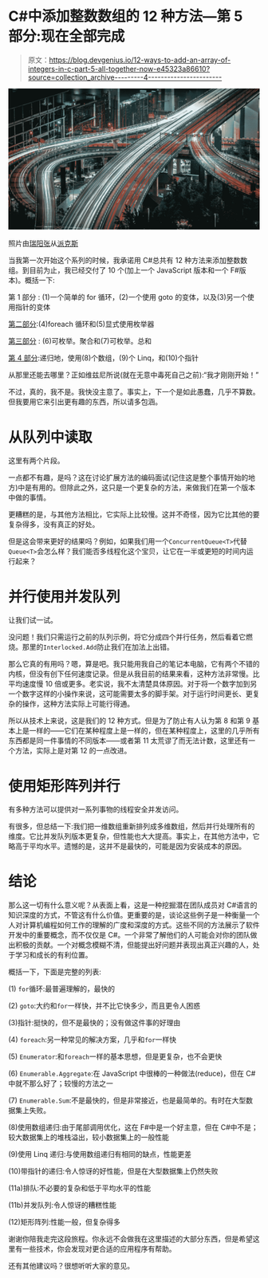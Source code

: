 # C#中添加整数数组的 12 种方法—第 5 部分:现在全部完成

> 原文：<https://blog.devgenius.io/12-ways-to-add-an-array-of-integers-in-c-part-5-all-together-now-e45323a86610?source=collection_archive---------4----------------------->

![](img/83dbca67bdb4fcb88058d5c862ed4514.png)

照片由[瑞阳张](https://www.pexels.com/@ruiyang-zhang-915467?utm_content=attributionCopyText&utm_medium=referral&utm_source=pexels)从[派克斯](https://www.pexels.com/photo/cars-driving-on-urban-highway-in-evening-3717242/?utm_content=attributionCopyText&utm_medium=referral&utm_source=pexels)

当我第一次开始这个系列的时候，我承诺用 C#总共有 12 种方法来添加整数数组。到目前为止，我已经交付了 10 个(加上一个 JavaScript 版本和一个 F#版本)。概括一下:

第 1 部分 : (1)一个简单的 for 循环，(2)一个使用 goto 的变体，以及(3)另一个使用指针的变体

[第二部分](https://medium.com/dev-genius/12-ways-to-add-an-array-of-integers-in-c-part-2-freeform-iteration-2f5c810a8e7b?source=friends_link&sk=ae3d73998d2e57811d3bea1374f7ddc7):(4)foreach 循环和(5)显式使用枚举器

[第三部分](https://medium.com/dev-genius/12-ways-to-add-an-array-of-integers-in-c-part-3-thinking-in-sets-e2f456454f88?source=friends_link&sk=4dff1c44cc446516161d65fe6e0fba26) : (6)可枚举。聚合和(7)可枚举。总和

[第 4 部分](https://medium.com/dev-genius/12-ways-to-add-an-array-of-integers-in-c-part-4-again-and-again-and-again-dddd86ec8ee?source=friends_link&sk=bab4198dd6fea824897b88af9e1d6af5):递归地，使用(8)个数组，(9)个 Linq，和(10)个指针

从那里还能去哪里？正如维兹尼所说(就在无意中毒死自己之前):“我才刚刚开始！”

不过，真的，我不是。我快没主意了。事实上，下一个是如此愚蠢，几乎不算数。但我要用它来引出更有趣的东西，所以请多包涵。

# 从队列中读取

这里有两个片段。

一点都不有趣，是吗？这在讨论扩展方法的编码面试(记住这是整个事情开始的地方)中是有用的。但除此之外，这只是一个更复杂的方法，来做我们在第一个版本中做的事情。

更糟糕的是，与其他方法相比，它实际上比较慢。这并不奇怪，因为它比其他的要复杂得多，没有真正的好处。

但是这会带来更好的结果吗？例如，如果我们用一个`ConcurrentQueue<T>`代替`Queue<T>`会怎么样？我们能否多线程化这个宝贝，让它在一半或更短的时间内运行起来？

# 并行使用并发队列

让我们试一试。

没问题！我们只需运行之前的队列示例，将它分成四个并行任务，然后看着它燃烧。那里的`Interlocked.Add`防止我们在加法上出错。

那么它真的有用吗？嗯，算是吧。我只能用我自己的笔记本电脑，它有两个不错的内核，但没有创下任何速度记录。但是从我目前的结果来看，这种方法非常慢。比平均速度慢 10 倍或更多。老实说，我不太清楚具体原因。对于将一个数字加到另一个数字这样的小操作来说，这可能需要太多的脚手架。对于运行时间更长、更复杂的操作，这种方法实际上可能行得通。

所以从技术上来说，这是我们的 12 种方式。但是为了防止有人认为第 8 和第 9 基本上是一样的——它们在某种程度上是一样的，但在某种程度上，这里的几乎所有东西都是同一件事情的不同版本——或者第 11 太荒谬了而无法计数，这里还有一个方法，实际上是对第 12 的一点改进。

# 使用矩形阵列并行

有多种方法可以提供对一系列事物的线程安全并发访问。

有很多，但总结一下:我们把一维数组重新排列成多维数组，然后并行处理所有的维度。它比并发队列版本更复杂，但性能也大大提高。事实上，在其他方法中，它略高于平均水平。遗憾的是，这并不是最快的，可能是因为安装成本的原因。

# 结论

那么这一切有什么意义呢？从表面上看，这是一种挖掘潜在团队成员对 C#语言的知识深度的方式，不管这有什么价值。更重要的是，谈论这些例子是一种衡量一个人对计算机编程如何工作的理解的广度和深度的方式。这些不同的方法展示了软件开发中的重要概念，而不仅仅是 C#。一个非常了解他们的人可能会对你的团队做出积极的贡献。一个对概念模糊不清，但能提出好问题并表现出真正兴趣的人，处于学习和成长的有利位置。

概括一下，下面是完整的列表:

(1) `for`循环:最普遍理解的，最快的

(2) `goto`:大约和`for`一样快，并不比它快多少，而且更令人困惑

(3)指针:挺快的，但不是最快的；没有做这件事的好理由

(4) `foreach`:另一种常见的解决方案，几乎和`for`一样快

(5) `Enumerator`:和`foreach`一样的基本思想，但是更复杂，也不会更快

(6) `Enumerable.Aggregate`:在 JavaScript 中很棒的一种做法(reduce)，但在 C#中就不那么好了；较慢的方法之一

(7) `Enumerable.Sum`:不是最快的，但是非常接近，也是最简单的。有时在大型数据集上失败。

(8)使用数组递归:由于尾部调用优化，这在 F#中是一个好主意，但在 C#中不是；较大数据集上的堆栈溢出，较小数据集上的一般性能

(9)使用 Linq 递归:与使用数组递归有相同的缺点，性能更差

(10)带指针的递归:令人惊讶的好性能，但是在大型数据集上仍然失败

(11a)排队:不必要的复杂和低于平均水平的性能

(11b)并发队列:令人惊讶的糟糕性能

(12)矩形阵列:性能一般，但复杂得多

谢谢你陪我走完这段旅程。你永远不会做我在这里描述的大部分东西，但是希望这里有一些技术，你会发现对更合适的应用程序有帮助。

还有其他建议吗？很想听听大家的意见。